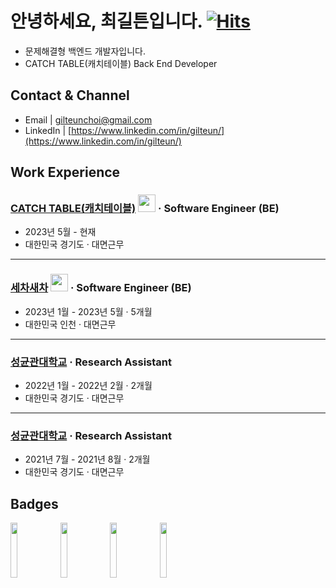 # 안녕하세요, 최길튼입니다. [![Hits](https://hits.seeyoufarm.com/api/count/incr/badge.svg?url=https%3A%2F%2Fgithub.com%2Fgilteunchoi&count_bg=%23000000&title_bg=%23000000&icon=github.svg&icon_color=%23FFFFFF&title=hits&edge_flat=false)](https://mailcar.com)

- 문제해결형 백엔드 개발자입니다.
- CATCH TABLE(캐치테이블) Back End Developer

## Contact & Channel
- Email | gilteunchoi@gmail.com
- LinkedIn | [https://www.linkedin.com/in/gilteun/](https://www.linkedin.com/in/gilteun/)

## Work Experience

### [CATCH TABLE(캐치테이블)](https://app.catchtable.co.kr/) <img src = "https://app.catchtable.co.kr/public/img/app_icon_round_type.png" width="28px" height="28px"> · Software Engineer (BE)
- 2023년 5월 - 현재
- 대한민국 경기도 · 대면근무
---

### [세차새차](https://www.washcar.me/) <img src = "https://landing.washcar.me/img/Logo.png" width="28px" height="28px"> · Software Engineer (BE)
- 2023년 1월 - 2023년 5월 · 5개월
- 대한민국 인천 · 대면근무
---

### [성균관대학교](http://iotlab.skku.edu/) · Research Assistant
- 2022년 1월 - 2022년 2월 · 2개월
- 대한민국 경기도 · 대면근무
---

### [성균관대학교](http://iotlab.skku.edu/) · Research Assistant
- 2021년 7월 - 2021년 8월 · 2개월
- 대한민국 경기도 · 대면근무

## Badges

<img src = "https://user-images.githubusercontent.com/61682534/226188069-df0c7cb7-e2c9-473c-b5f0-30ef5f6c7c90.png" width="15%" height="15%"> <img src = "https://user-images.githubusercontent.com/61682534/226187886-f0a76650-d52e-4965-94ea-124da3cc9758.png" width="15%" height="15%"> <img src = "https://user-images.githubusercontent.com/61682534/226187737-bd5cb5a7-3ab9-4a7d-85c1-30f006437435.png" width="15%" height="15%"> <img src = "https://user-images.githubusercontent.com/61682534/226187741-75a75c81-accc-4c0b-84ec-da2396984e4a.png" width="15%" height="15%">
